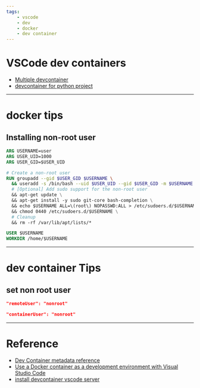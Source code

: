 ```yaml
---
tags:
    - vscode
    - dev
    - docker
    - dev container
---
```

# VSCode dev containers

- [Multiple devcontainer](dev_container_multiple.md)
- [devcontainer for python project](python_project.md)

---

# docker tips
## Installing non-root user
```Dockerfile
ARG USERNAME=user
ARG USER_UID=1000
ARG USER_GID=$USER_UID

# Create a non-root user
RUN groupadd --gid $USER_GID $USERNAME \
  && useradd -s /bin/bash --uid $USER_UID --gid $USER_GID -m $USERNAME \
  # [Optional] Add sudo support for the non-root user
  && apt-get update \
  && apt-get install -y sudo git-core bash-completion \
  && echo $USERNAME ALL=\(root\) NOPASSWD:ALL > /etc/sudoers.d/$USERNAME\
  && chmod 0440 /etc/sudoers.d/$USERNAME \
  # Cleanup
  && rm -rf /var/lib/apt/lists/*

USER $USERNAME
WORKDIR /home/$USERNAME
```

---

# dev container Tips
## set non root user
```json
"remoteUser": "nonroot"
```

```json
"containerUser": "nonroot"
```

---

# Reference
- [Dev Container metadata reference](https://containers.dev/implementors/json_reference/)
- [Use a Docker container as a development environment with Visual Studio Code](https://learn.microsoft.com/en-us/training/modules/use-docker-container-dev-env-vs-code/)
- [install devcontainer vscode server](https://stackoverflow.com/questions/56671520/how-can-i-install-vscode-server-in-linux-offline)